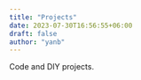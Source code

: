 ```yaml
---
title: "Projects"
date: 2023-07-30T16:56:55+06:00
draft: false
author: "yanb"
---
```


Code and DIY projects.